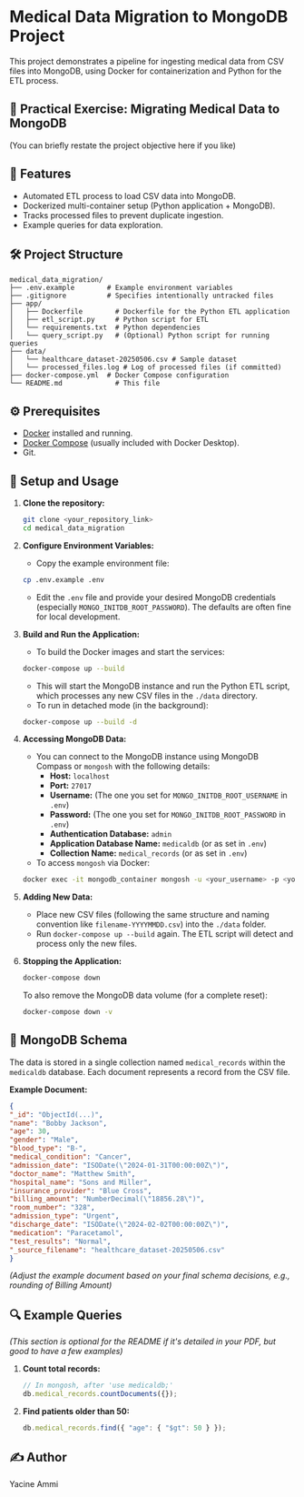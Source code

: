 # Medical Data Migration to MongoDB Project

This project demonstrates a pipeline for ingesting medical data from CSV files into MongoDB, using Docker for containerization and Python for the ETL process.

## 🧪 Practical Exercise: Migrating Medical Data to MongoDB

(You can briefly restate the project objective here if you like)

## 🚀 Features

*   Automated ETL process to load CSV data into MongoDB.
*   Dockerized multi-container setup (Python application + MongoDB).
*   Tracks processed files to prevent duplicate ingestion.
*   Example queries for data exploration.

## 🛠️ Project Structure

```
medical_data_migration/
├── .env.example        # Example environment variables
├── .gitignore          # Specifies intentionally untracked files
├── app/
│   ├── Dockerfile        # Dockerfile for the Python ETL application
│   ├── etl_script.py     # Python script for ETL
│   └── requirements.txt  # Python dependencies
│   └── query_script.py   # (Optional) Python script for running queries
├── data/
│   └── healthcare_dataset-20250506.csv # Sample dataset
│   └── processed_files.log # Log of processed files (if committed)
├── docker-compose.yml  # Docker Compose configuration
└── README.md             # This file
```

## ⚙️ Prerequisites

*   [Docker](https://www.docker.com/get-started) installed and running.
*   [Docker Compose](https://docs.docker.com/compose/install/) (usually included with Docker Desktop).
*   Git.

## 📝 Setup and Usage

1.  **Clone the repository:**
    ```bash
    git clone <your_repository_link>
    cd medical_data_migration
    ```

2.  **Configure Environment Variables:**
    *   Copy the example environment file:
    ```bash
    cp .env.example .env
    ```
    *   Edit the `.env` file and provide your desired MongoDB credentials (especially `MONGO_INITDB_ROOT_PASSWORD`). The defaults are often fine for local development.

3.  **Build and Run the Application:**
    *   To build the Docker images and start the services:
    ```bash
    docker-compose up --build
    ```
    *   This will start the MongoDB instance and run the Python ETL script, which processes any new CSV files in the `./data` directory.
    *   To run in detached mode (in the background):
    ```bash
    docker-compose up --build -d
    ```

4.  **Accessing MongoDB Data:**
    *   You can connect to the MongoDB instance using MongoDB Compass or `mongosh` with the following details:
        *   **Host:** `localhost`
        *   **Port:** `27017`
        *   **Username:** (The one you set for `MONGO_INITDB_ROOT_USERNAME` in `.env`)
        *   **Password:** (The one you set for `MONGO_INITDB_ROOT_PASSWORD` in `.env`)
        *   **Authentication Database:** `admin`
        *   **Application Database Name:** `medicaldb` (or as set in `.env`)
        *   **Collection Name:** `medical_records` (or as set in `.env`)
    *   To access `mongosh` via Docker:
    ```bash
    docker exec -it mongodb_container mongosh -u <your_username> -p <your_password> --authenticationDatabase admin medicaldb
    ```

5.  **Adding New Data:**
    *   Place new CSV files (following the same structure and naming convention like `filename-YYYYMMDD.csv`) into the `./data` folder.
    *   Run `docker-compose up --build` again. The ETL script will detect and process only the new files.

6.  **Stopping the Application:**
    ```bash
    docker-compose down
    ```
    To also remove the MongoDB data volume (for a complete reset):
    ```bash
    docker-compose down -v
    ```

## 📄 MongoDB Schema

The data is stored in a single collection named `medical_records` within the `medicaldb` database. Each document represents a record from the CSV file.

**Example Document:**
```json
{
"_id": "ObjectId(...)",
"name": "Bobby Jackson",
"age": 30,
"gender": "Male",
"blood_type": "B-",
"medical_condition": "Cancer",
"admission_date": "ISODate(\"2024-01-31T00:00:00Z\")",
"doctor_name": "Matthew Smith",
"hospital_name": "Sons and Miller",
"insurance_provider": "Blue Cross",
"billing_amount": "NumberDecimal(\"18856.28\")",
"room_number": "328",
"admission_type": "Urgent",
"discharge_date": "ISODate(\"2024-02-02T00:00:00Z\")",
"medication": "Paracetamol",
"test_results": "Normal",
"_source_filename": "healthcare_dataset-20250506.csv"
}
```
*(Adjust the example document based on your final schema decisions, e.g., rounding of Billing Amount)*

## 🔍 Example Queries
*(This section is optional for the README if it's detailed in your PDF, but good to have a few examples)*

1.  **Count total records:**
    ```javascript
    // In mongosh, after 'use medicaldb;'
    db.medical_records.countDocuments({});
    ```
2.  **Find patients older than 50:**
    ```javascript
    db.medical_records.find({ "age": { "$gt": 50 } });
    ```

## ✍️ Author

Yacine Ammi
